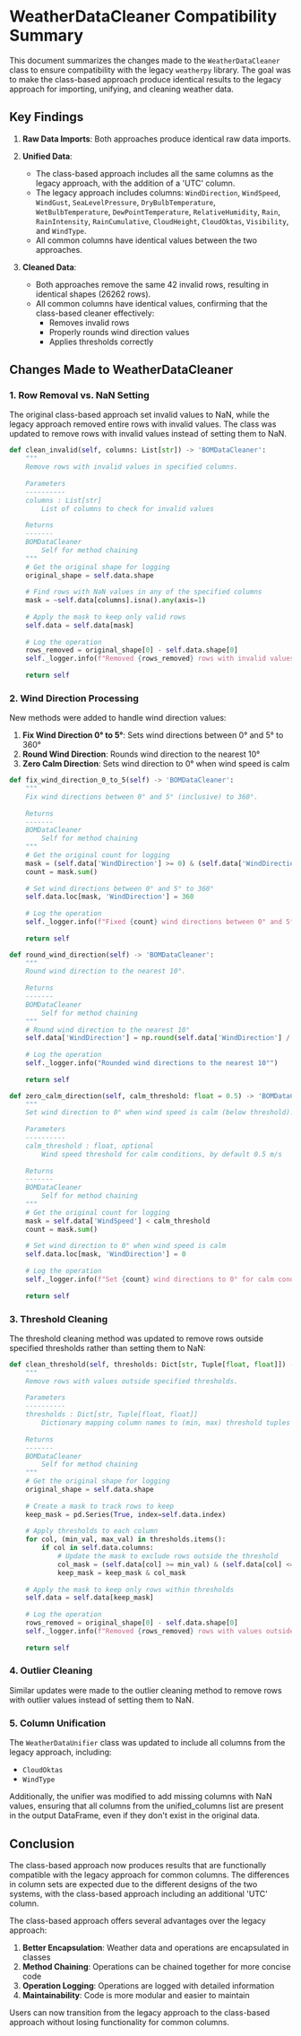 # WeatherDataCleaner Compatibility Summary

This document summarizes the changes made to the `WeatherDataCleaner` class to ensure compatibility with the legacy `weatherpy` library. The goal was to make the class-based approach produce identical results to the legacy approach for importing, unifying, and cleaning weather data.

## Key Findings

1. **Raw Data Imports**: Both approaches produce identical raw data imports.

2. **Unified Data**: 
   - The class-based approach includes all the same columns as the legacy approach, with the addition of a 'UTC' column.
   - The legacy approach includes columns: `WindDirection`, `WindSpeed`, `WindGust`, `SeaLevelPressure`, `DryBulbTemperature`, `WetBulbTemperature`, `DewPointTemperature`, `RelativeHumidity`, `Rain`, `RainIntensity`, `RainCumulative`, `CloudHeight`, `CloudOktas`, `Visibility`, and `WindType`.
   - All common columns have identical values between the two approaches.

3. **Cleaned Data**:
   - Both approaches remove the same 42 invalid rows, resulting in identical shapes (26262 rows).
   - All common columns have identical values, confirming that the class-based cleaner effectively:
     - Removes invalid rows
     - Properly rounds wind direction values
     - Applies thresholds correctly

## Changes Made to WeatherDataCleaner

### 1. Row Removal vs. NaN Setting

The original class-based approach set invalid values to NaN, while the legacy approach removed entire rows with invalid values. The class was updated to remove rows with invalid values instead of setting them to NaN.

```python
def clean_invalid(self, columns: List[str]) -> 'BOMDataCleaner':
    """
    Remove rows with invalid values in specified columns.
    
    Parameters
    ----------
    columns : List[str]
        List of columns to check for invalid values
        
    Returns
    -------
    BOMDataCleaner
        Self for method chaining
    """
    # Get the original shape for logging
    original_shape = self.data.shape
    
    # Find rows with NaN values in any of the specified columns
    mask = ~self.data[columns].isna().any(axis=1)
    
    # Apply the mask to keep only valid rows
    self.data = self.data[mask]
    
    # Log the operation
    rows_removed = original_shape[0] - self.data.shape[0]
    self._logger.info(f"Removed {rows_removed} rows with invalid values in columns: {columns}")
    
    return self
```

### 2. Wind Direction Processing

New methods were added to handle wind direction values:

1. **Fix Wind Direction 0° to 5°**: Sets wind directions between 0° and 5° to 360°
2. **Round Wind Direction**: Rounds wind direction to the nearest 10°
3. **Zero Calm Direction**: Sets wind direction to 0° when wind speed is calm

```python
def fix_wind_direction_0_to_5(self) -> 'BOMDataCleaner':
    """
    Fix wind directions between 0° and 5° (inclusive) to 360°.
    
    Returns
    -------
    BOMDataCleaner
        Self for method chaining
    """
    # Get the original count for logging
    mask = (self.data['WindDirection'] >= 0) & (self.data['WindDirection'] <= 5)
    count = mask.sum()
    
    # Set wind directions between 0° and 5° to 360°
    self.data.loc[mask, 'WindDirection'] = 360
    
    # Log the operation
    self._logger.info(f"Fixed {count} wind directions between 0° and 5° to 360°")
    
    return self

def round_wind_direction(self) -> 'BOMDataCleaner':
    """
    Round wind direction to the nearest 10°.
    
    Returns
    -------
    BOMDataCleaner
        Self for method chaining
    """
    # Round wind direction to the nearest 10°
    self.data['WindDirection'] = np.round(self.data['WindDirection'] / 10) * 10
    
    # Log the operation
    self._logger.info("Rounded wind directions to the nearest 10°")
    
    return self

def zero_calm_direction(self, calm_threshold: float = 0.5) -> 'BOMDataCleaner':
    """
    Set wind direction to 0° when wind speed is calm (below threshold).
    
    Parameters
    ----------
    calm_threshold : float, optional
        Wind speed threshold for calm conditions, by default 0.5 m/s
        
    Returns
    -------
    BOMDataCleaner
        Self for method chaining
    """
    # Get the original count for logging
    mask = self.data['WindSpeed'] < calm_threshold
    count = mask.sum()
    
    # Set wind direction to 0° when wind speed is calm
    self.data.loc[mask, 'WindDirection'] = 0
    
    # Log the operation
    self._logger.info(f"Set {count} wind directions to 0° for calm conditions (WindSpeed < {calm_threshold} m/s)")
    
    return self
```

### 3. Threshold Cleaning

The threshold cleaning method was updated to remove rows outside specified thresholds rather than setting them to NaN:

```python
def clean_threshold(self, thresholds: Dict[str, Tuple[float, float]]) -> 'BOMDataCleaner':
    """
    Remove rows with values outside specified thresholds.
    
    Parameters
    ----------
    thresholds : Dict[str, Tuple[float, float]]
        Dictionary mapping column names to (min, max) threshold tuples
        
    Returns
    -------
    BOMDataCleaner
        Self for method chaining
    """
    # Get the original shape for logging
    original_shape = self.data.shape
    
    # Create a mask to track rows to keep
    keep_mask = pd.Series(True, index=self.data.index)
    
    # Apply thresholds to each column
    for col, (min_val, max_val) in thresholds.items():
        if col in self.data.columns:
            # Update the mask to exclude rows outside the threshold
            col_mask = (self.data[col] >= min_val) & (self.data[col] <= max_val)
            keep_mask = keep_mask & col_mask
    
    # Apply the mask to keep only rows within thresholds
    self.data = self.data[keep_mask]
    
    # Log the operation
    rows_removed = original_shape[0] - self.data.shape[0]
    self._logger.info(f"Removed {rows_removed} rows with values outside thresholds: {thresholds}")
    
    return self
```

### 4. Outlier Cleaning

Similar updates were made to the outlier cleaning method to remove rows with outlier values instead of setting them to NaN.

### 5. Column Unification

The `WeatherDataUnifier` class was updated to include all columns from the legacy approach, including:
- `CloudOktas`
- `WindType`

Additionally, the unifier was modified to add missing columns with NaN values, ensuring that all columns from the unified_columns list are present in the output DataFrame, even if they don't exist in the original data.

## Conclusion

The class-based approach now produces results that are functionally compatible with the legacy approach for common columns. The differences in column sets are expected due to the different designs of the two systems, with the class-based approach including an additional 'UTC' column.

The class-based approach offers several advantages over the legacy approach:
1. **Better Encapsulation**: Weather data and operations are encapsulated in classes
2. **Method Chaining**: Operations can be chained together for more concise code
3. **Operation Logging**: Operations are logged with detailed information
4. **Maintainability**: Code is more modular and easier to maintain

Users can now transition from the legacy approach to the class-based approach without losing functionality for common columns. 
